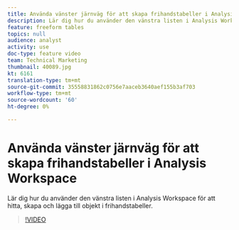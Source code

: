 ```yaml
---
title: Använda vänster järnväg för att skapa frihandstabeller i Analysis Workspace
description: Lär dig hur du använder den vänstra listen i Analysis Workspace för att hitta, skapa och lägga till objekt i frihandstabeller.
feature: freeform tables
topics: null
audience: analyst
activity: use
doc-type: feature video
team: Technical Marketing
thumbnail: 40089.jpg
kt: 6161
translation-type: tm+mt
source-git-commit: 35558831862c0756e7aaceb3640aef155b3af703
workflow-type: tm+mt
source-wordcount: '60'
ht-degree: 0%

---
```



# Använda vänster järnväg för att skapa frihandstabeller i Analysis Workspace

Lär dig hur du använder den vänstra listen i Analysis Workspace för att hitta, skapa och lägga till objekt i frihandstabeller.

>[!VIDEO](https://video.tv.adobe.com/v/40089/?quality=12&learn=on)
